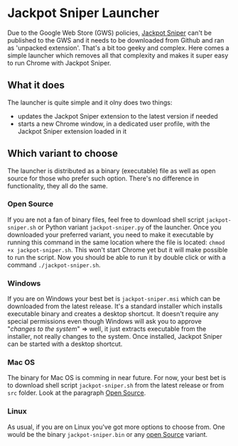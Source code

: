 # Jackpot Sniper Launcher
Due to the Google Web Store (GWS) policies, [Jackpot Sniper](https://github.com/jackpotsniper/extension) can't be published to the GWS and it needs to be downloaded from Github and ran as 'unpacked extension'. That's a bit too geeky and complex. Here comes a simple launcher which removes all that complexity and makes it super easy to run Chrome with Jackpot Sniper.

## What it does
The launcher is quite simple and it olny does two things:
- updates the Jackpot Sniper extension to the latest version if needed
- starts a new Chrome window, in a dedicated user profile, with the Jackpot Sniper extension loaded in it

## Which variant to choose
The launcher is distributed as a binary (executable) file as well as open source for those who prefer such option. There's no difference in functionality, they all do the same.

<a name="open-source"></a>
### Open Source
If you are not a fan of binary files, feel free to download shell script `jackpot-sniper.sh` or Python variant `jackpot-sniper.py` of the launcher. Once you downloaded your preferred variant, you need to make it executable by running this command in the same location where the file is located: `chmod +x jackpot-sniper.sh`. This won't start Chrome yet but it will make possible to run the script. Now you should be able to run it by double click or with a command `./jackpot-sniper.sh`.

### Windows ###
If you are on Windows your best bet is `jackpot-sniper.msi` which can be downloaded from the latest release. It's a standard installer which installs executable binary and creates a desktop shortcut. It doesn't require any special permissions even though Windows will ask you to approve "*changes to the system*" => well, it just extracts executable from the installer, not really changes to the system. Once installed, Jackpot Sniper can be started with a desktop shortcut.

### Mac OS ###
The binary for Mac OS is comming in near future. For now, your best bet is to download shell script `jackpot-sniper.sh` from the latest release or from `src` folder. Look at the paragraph [Open Source](#open-source).

### Linux ###
As usual, if you are on Linux you've got more options to choose from. One would be the binary `jackpot-sniper.bin` or any [open Source](#open-source) variant.